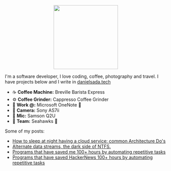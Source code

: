 <p align="center">
<img src="https://danielsada.tech/images/DanielSadaLogo.png" width="200">
</p>

I'm a software developer, I love coding, coffee, photography and travel. I have projects below and I write in [danielsada.tech](https://danielsada.tech/)

- ☕️ **Coffee Machine:**  Breville Barista Express 
- ⚙️ **Coffee Grinder:**  Cappresso Coffee Grinder 
- 💼 **Work @:** Microsoft OneNote 💜 
- 📸 **Camera:** Sony AS7ii
- 🎤 **Mic:** Samson Q2U
- 🏈 **Team:** Seahawks 🦅

Some of my posts:
- [How to sleep at night having a cloud service: common Architecture Do's ](https://danielsada.tech/blog/cloud-services-dos/)
- [Alternate data streams, the dark side of NTFS.](https://danielsada.tech/blog/ads-the-obscure-side-of-ntfs/)
- [Programs that have saved me 100+ hours by automating repetitive tasks](https://danielsada.tech/blog/programs-saved-me-100-hours/)
- [Programs that have saved HackerNews 100+ hours by automating repetitive tasks](https://danielsada.tech/blog/programs-that-have-saved-hn-100hours/)
